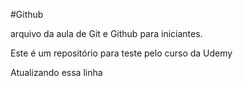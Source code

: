 #Github

arquivo da aula de Git e Github para iniciantes.

Este é um repositório para teste pelo curso da Udemy

Atualizando essa linha

